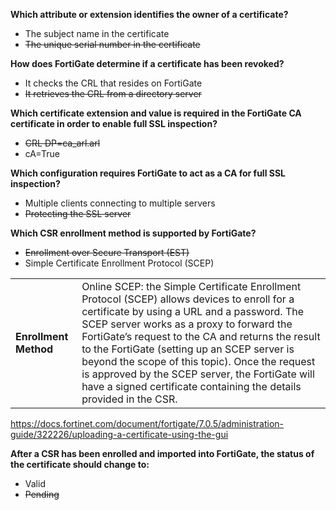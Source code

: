 **Which attribute or extension identifies the owner of a certificate?**

- The subject name in the certificate
- ~~The unique serial number in the certificate~~

**How does FortiGate determine if a certificate has been revoked?**

- It checks the CRL that resides on FortiGate
- ~~It retrieves the CRL from a directory server~~

**Which certificate extension and value is required in the FortiGate CA certificate in order to enable full SSL inspection?**

- ~~CRL DP=ca_arl.arl~~
- cA=True

**Which configuration requires FortiGate to act as a CA for full SSL inspection?**

- Multiple clients connecting to multiple servers
- ~~Protecting the SSL server~~

**Which CSR enrollment method is supported by FortiGate?**

- ~~Enrollment over Secure Transport (EST)~~
- Simple Certificate Enrollment Protocol (SCEP)

|||
| --- | --- |
| **Enrollment Method** | Online SCEP: the Simple Certificate Enrollment Protocol (SCEP) allows devices to enroll for a certificate by using a URL and a password. The SCEP server works as a proxy to forward the FortiGate’s request to the CA and returns the result to the FortiGate (setting up an SCEP server is beyond the scope of this topic). Once the request is approved by the SCEP server, the FortiGate will have a signed certificate containing the details provided in the CSR. |

https://docs.fortinet.com/document/fortigate/7.0.5/administration-guide/322226/uploading-a-certificate-using-the-gui

**After a CSR has been enrolled and imported into FortiGate, the status of the certificate should change to:**

- Valid
- ~~Pending~~
